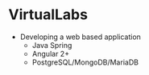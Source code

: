# **VirtualLabs**

- Developing a web based application
  - Java Spring
  - Angular 2+
  - PostgreSQL/MongoDB/MariaDB